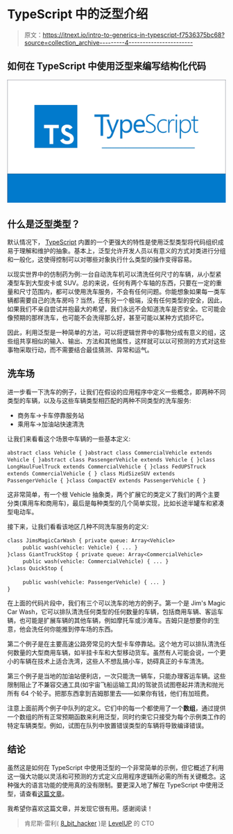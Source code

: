 # TypeScript 中的泛型介绍

> 原文：<https://itnext.io/intro-to-generics-in-typescript-f7536375bc68?source=collection_archive---------4----------------------->

## 如何在 TypeScript 中使用泛型来编写结构化代码

![](img/0c09a7a97257037d5f571444148841a1.png)

## 什么是泛型类型？

默认情况下， [TypeScript](https://www.typescriptlang.org) 内置的一个更强大的特性是使用泛型类型将代码组织成易于理解和维护的抽象。基本上，泛型允许开发人员以有意义的方式对类进行分组和一般化，这使得控制可以对哪些对象执行什么类型的操作变得容易。

以现实世界中的仿制药为例:一台自动洗车机可以清洗任何尺寸的车辆，从小型紧凑型车到大型皮卡或 SUV。总的来说，任何有两个车轴的东西，只要在一定的重量和尺寸范围内，都可以使用洗车服务，不会有任何问题。你能想象如果每一类车辆都需要自己的洗车房吗？当然，还有另一个极端，没有任何类型的安全，因此，如果我们不亲自尝试并抱最大的希望，我们永远不会知道洗车是否安全。它可能会像预期的那样洗车，也可能不会洗得那么好，甚至可能以某种方式损坏它。

因此，利用泛型是一种简单的方法，可以将逻辑世界中的事物分成有意义的组，这些组共享相似的输入、输出、方法和其他属性，这样就可以以可预测的方式对这些事物采取行动，而不需要结合最佳猜测、异常和运气。

## 洗车场

进一步看一下洗车的例子，让我们在假设的应用程序中定义一些概念，即两种不同类型的车辆，以及与这些车辆类型相匹配的两种不同类型的洗车服务:

*   商务车→卡车停靠服务站
*   乘用车→加油站快速清洗

让我们来看看这个场景中车辆的一些基本定义:

```
abstract class Vehicle { }abstract class CommercialVehicle extends Vehicle { }abstract class PassengerVehicle extends Vehicle { }class LongHaulFuelTruck extends CommercialVehicle { }class FedUPSTruck extends CommercialVehicle { } class MidSizeSUV extends PassengerVehicle { }class CompactEV extends PassengerVehicle { }
```

这非常简单，有一个根 Vehicle 抽象类，两个扩展它的类定义了我们的两个主要分类(乘用车和商用车)，最后是每种类型的几个简单实现，比如长途半罐车和紧凑型电动车。

接下来，让我们看看该地区几种不同洗车服务的定义:

```
class JimsMagicCarWash { private queue: Array<Vehicle>
     public wash(vehicle: Vehicle) { ... }
}class GiantTruckStop { private queue: Array<CommercialVehicle>
     public wash(vehicle: CommercialVehicle) { ... }
}class QuickStop {

     public wash(vehicle: PassengerVehicle) { ... }
}
```

在上面的代码片段中，我们有三个可以洗车的地方的例子。第一个是 Jim's Magic Car Wash，它可以排队清洗任何类型的任何数量的车辆，包括商用车辆、客运车辆，也可能是扩展车辆的其他车辆，例如摩托车或沙滩车。吉姆只是想要你的生意，他会洗任何你能推到停车场的东西。

第二个例子是在主要高速公路旁常见的大型卡车停靠站。这个地方可以排队清洗任何数量的大型商用车辆，如半挂卡车和大型移动货车。虽然有人可能会说，一个更小的车辆在技术上适合洗湾，这些人不想乱搞小车，妨碍真正的卡车清洗。

第三个例子是当地的加油站便利店，一次只能洗一辆车，只能办理客运车辆。这些限制阻止了不兼容交通工具(如宇宙飞船运输工具)的驾驶员试图卷起并清洗和抛光所有 64 个轮子。把那东西拿到吉姆那里去——如果你有钱，他们有加班费。

注意上面前两个例子中队列的定义。它们中的每一个都使用了一个**数组**，通过提供一个数组的所有正常预期函数来利用泛型，同时约束它只接受为每个示例类工作的特定车辆类型。例如，试图在队列中放置错误类型的车辆将导致编译错误。

## 结论

虽然这是如何在 TypeScript 中使用泛型的一个非常简单的示例，但它概述了利用这一强大功能以灵活和可预测的方式定义应用程序逻辑所必需的所有关键概念。这种强大的语言功能的使用真的没有限制。要更深入地了解在 TypeScript 中使用泛型，请查看[这篇文章](https://medium.com/@rossbulat/typescript-generics-explained-15c6493b510f)。

我希望你喜欢这篇文章，并发现它很有用。感谢阅读！

> 肯尼斯·雷利( [8_bit_hacker](https://twitter.com/8_bit_hacker) )是 [LevelUP](https://lvl-up.tech/) 的 CTO